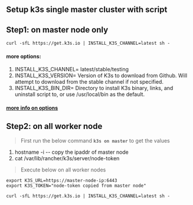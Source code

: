 ## Setup k3s single master cluster with script

## Step1: on master node only 
```
curl -sfL https://get.k3s.io | INSTALL_K3S_CHANNEL=latest sh -
```
#### more options: 
1. INSTALL_K3S_CHANNEL=  latest/stable/testing 
2. INSTALL_K3S_VERSION=  Version of K3s to download from Github. Will attempt to download from the stable channel if not specified.
3. INSTALL_K3S_BIN_DIR=  Directory to install K3s binary, links, and uninstall script to, or use /usr/local/bin as the default.

#### [more info on options](https://rancher.com/docs/k3s/latest/en/installation/install-options/#options-for-installation-with-script)


## Step2: on all worker node

> First run the below command **`k3s on master`** to get the values 
1. hostname -i  -- copy the ipaddr of master node
2. cat /var/lib/rancher/k3s/server/node-token

> Execute below on all worker nodes 
```
export K3S_URL=https://master-node-ip:6443
export K3S_TOKEN="node-token copied from master node"

curl -sfL https://get.k3s.io | INSTALL_K3S_CHANNEL=latest sh -
```